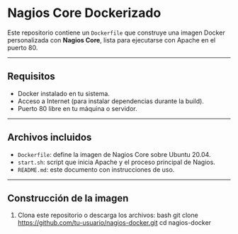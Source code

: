 # Nagios Core Dockerizado

Este repositorio contiene un `Dockerfile` que construye una imagen Docker personalizada con **Nagios Core**, lista para ejecutarse con Apache en el puerto 80.

---

## Requisitos

- Docker instalado en tu sistema.
- Acceso a Internet (para instalar dependencias durante la build).
- Puerto 80 libre en tu máquina o servidor.

---

## Archivos incluidos

- `Dockerfile`: define la imagen de Nagios Core sobre Ubuntu 20.04.
- `start.sh`: script que inicia Apache y el proceso principal de Nagios.
- `README.md`: este documento con instrucciones de uso.

---

## Construcción de la imagen

1. Clona este repositorio o descarga los archivos:
   bash
   git clone https://github.com/tu-usuario/nagios-docker.git
   cd nagios-docker

